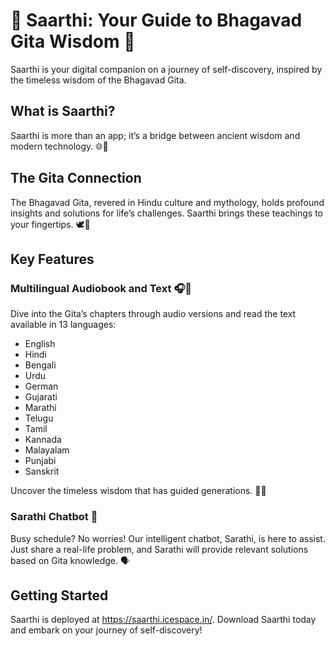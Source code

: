 # 🌟 Saarthi: Your Guide to Bhagavad Gita Wisdom 🌟

Saarthi is your digital companion on a journey of self-discovery, inspired by the timeless wisdom of the Bhagavad Gita.

## What is Saarthi?

Saarthi is more than an app; it’s a bridge between ancient wisdom and modern technology. 🌐🙌

## The Gita Connection

The Bhagavad Gita, revered in Hindu culture and mythology, holds profound insights and solutions for life’s challenges. Saarthi brings these teachings to your fingertips. 🕊️🌿

## Key Features

### Multilingual Audiobook and Text 🎧📜

Dive into the Gita’s chapters through audio versions and read the text available in 13 languages:

- English
- Hindi
- Bengali
- Urdu
- German
- Gujarati
- Marathi
- Telugu
- Tamil
- Kannada
- Malayalam
- Punjabi
- Sanskrit

Uncover the timeless wisdom that has guided generations. 🌅📖

### Sarathi Chatbot 🤖

Busy schedule? No worries! Our intelligent chatbot, Sarathi, is here to assist. Just share a real-life problem, and Sarathi will provide relevant solutions based on Gita knowledge. 🗣️

## Getting Started

Saarthi is deployed at https://saarthi.icespace.in/. Download Saarthi today and embark on your journey of self-discovery!


